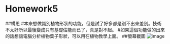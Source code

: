 # Homework5
##構思
#本來想做識別植物形狀的功能，但是試了好多都是別不出來差別。技術不太好所以最後變成只有基礎估能而已了，真是對不起。
#如果這個功能做的出來的話想讓電腦分析植物葉子形狀，可以用在植物教學上面。
##螢幕截圖
![image]()
